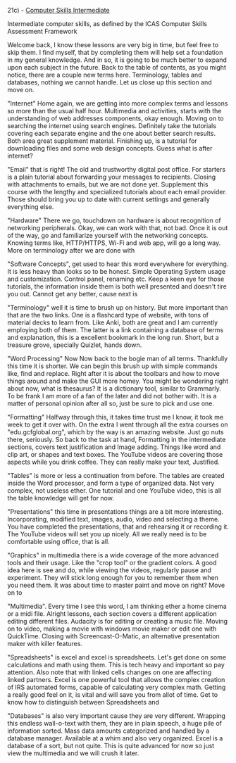 21c) - [Computer Skills Intermediate](https://en.wikiversity.org/wiki/Computer_Skills/Intermediate)

Intermediate computer skills, as defined by the ICAS Computer Skills Assessment Framework

Welcome back, I know these lessons are very big in time, but feel free to skip them. I find myself, that by completing them will help set a foundation in my general knowledge. And in so, it is going to be much better to expand upon each subject in the future. Back to the table of contents, as you might notice, there are a couple new terms here. Terminology, tables and databases, nothing we cannot handle. Let us close up this section and move on.

"Internet" Home again, we are getting into more complex terms and lessons so more than the usual half hour. Multimedia and activities, starts with the understanding of web addresses components, okay enough. Moving on to searching the internet using search engines. Definitely take the tutorials covering each separate engine and the one about better search results. Both area great supplement material. Finishing up, is a tutorial for downloading files and some web design concepts. Guess what is after internet?

"Email" that is right! The old and trustworthy digital post office. For starters is a plain tutorial about forwarding your messages to recipients. Closing with attachments to emails, but we are not done yet. Supplement this course with the lengthy and specialized tutorials about each email provider. Those should bring you up to date with current settings and generally everything else. 


"Hardware" There we go, touchdown on hardware is about recognition of networking peripherals. Okay, we can work with that, not bad. Once it is out of the way, go and familiarize yourself with the networking concepts. Knowing terms like, HTTP/HTTPS, Wi-Fi and web app, will go a long way. More on terminology after we are done with

"Software Concepts", get used to hear this word everywhere for everything. It is less heavy than looks so to be honest. Simple Operating System usage and customization. Control panel, renaming etc. Keep a keen eye for those tutorials, the information inside them is both well presented and doesn't tire you out. Cannot get any better, cause next is

"Terminology" well it is time to brush up on history. But more important than that are the two links. One is a flashcard type of website, with tons of material decks to learn from. Like Anki, both are great and I am currently employing both of them. The latter is a link containing a database of terms and explanation, this is a excellent bookmark in the long run. Short, but a treasure grove, specially Quizlet, hands down. 

"Word Processing" Now Now back to the bogie man of all terms. Thankfully this time it is shorter. We can begin this brush up with simple commands like, find and replace. Right after it is about the toolbars and how to move things around and make the GUI more homey. You might be wondering right about now, what is thesaurus? It is a dictionary tool, similar to Grammarly. To be frank I am more of a fan of the later and did not bother with. It is a matter of personal opinion after all so, just be sure to pick and use one.


"Formatting" Halfway through this, it takes time trust me I know, it took me week to get it over with. On the extra I went through all the extra courses on "edu.gcfglobal.org", which by the way is an amazing website. Just go nuts there, seriously. So back to the task at hand, Formatting in the intermediate sections, covers text justification and Image adding. Things like word and clip art, or shapes and text boxes. The YouTube videos are covering those aspects while you drink coffee. They can really make your text, Justified.

"Tables" is more or less a continuation from before. The tables are created inside the Word processor, and form a type of organized data. Not very complex, not useless ether. One tutorial and one YouTube video, this is all the table knowledge will get for now. 

"Presentations" this time in presentations things are a bit more interesting. Incorporating, modified text, images, audio, video and selecting a theme. You have completed the presentations, that and rehearsing it or recording it. The YouTube videos will set you up nicely. All we really need is to be comfortable using office, that is all.

"Graphics" in multimedia there is a wide coverage of the more advanced tools and their usage. Like the "crop tool" or the gradient colors. A good idea here is see and do, while viewing the videos, regularly pause and experiment. They will stick long enough for you to remember them when you need them. It was about time to master paint and move on right? Move on to

"Multimedia". Every time I see this word, I am thinking ether a home cinema or a midi file. Alright lessons, each section covers a different application editing different files. Audacity is for editing or creating a music file. Moving on to video, making a movie with windows movie maker or edit one with QuickTime. Closing with Screencast-O-Matic, an alternative presentation maker with killer features.

"Spreadsheets" is excel and excel is spreadsheets. Let's get done on some calculations and math using them. This is tech heavy and important so pay attention. Also note that with linked cells changes on one are affecting linked partners. Excel is one powerful tool that allows the complex creation of IRS automated forms, capable of calculating very complex math. Getting a really good feel on it, is vital and will save you from allot of time. Get to know how to distinguish between Spreadsheets and

"Databases" is also very important cause they are very different. Wrapping this endless wall-o-text with them, they are in plain speech, a huge pile of information sorted. Mass data amounts categorized and handled by a database manager. Available at a whim and also very organized. Excel is a database of a sort, but not quite. This is quite advanced for now so just view the multimedia and we will crush it later.